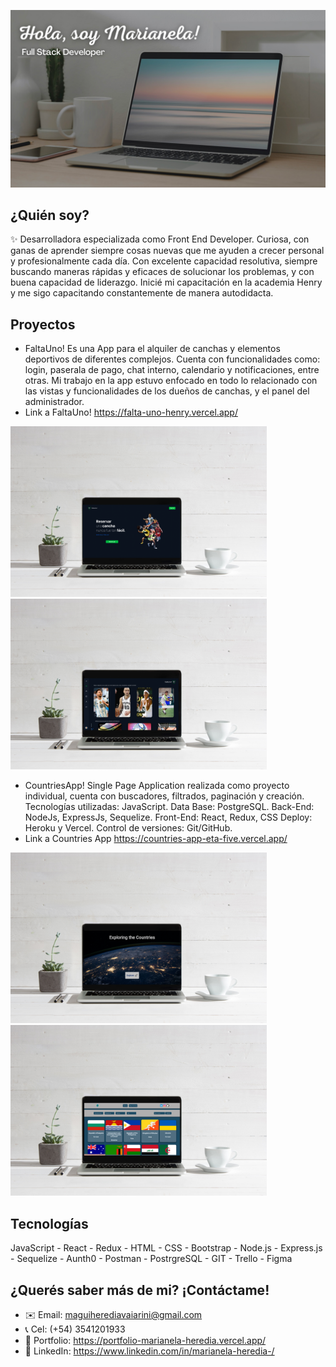 ![image](image.png)

## ¿Quién soy? 
✨ Desarrolladora especializada como Front End Developer. Curiosa, con ganas de aprender siempre cosas nuevas que me ayuden a crecer personal y profesionalmente cada día.
Con excelente capacidad resolutiva, siempre buscando maneras rápidas y eficaces de solucionar los problemas, y con buena capacidad de liderazgo.
Inicié mi capacitación en la academia Henry y me sigo capacitando constantemente de manera autodidacta.

## Proyectos
* FaltaUno! Es una App para el alquiler de canchas y elementos deportivos de diferentes complejos. Cuenta con funcionalidades como: login, paserala de pago, chat interno, calendario y notificaciones, entre otras. Mi trabajo en la app estuvo enfocado en todo lo relacionado con las vistas y funcionalidades de los dueños de canchas, y el panel del administrador.
* Link a FaltaUno! https://falta-uno-henry.vercel.app/
<div display='flex' flex-direction='row' margin-bottom='30px'> 
<img src='./imageFaltaUno.jpeg' width='410px' />
<img src='./image1.jpeg' width='410px' />
</div>

* CountriesApp! Single Page Application realizada como proyecto individual, cuenta con buscadores, filtrados, paginación y creación. Tecnologías utilizadas:
JavaScript. Data Base: PostgreSQL. Back-End: NodeJs, ExpressJs, Sequelize. Front-End: React, Redux, CSS Deploy: Heroku y Vercel. Control de versiones: Git/GitHub.
* Link a Countries App https://countries-app-eta-five.vercel.app/
<div display='flex' flex-direction='row'> 
<img src='./image0-2.jpeg' width='410px' />
<img src='./countries.png' width='410px' />
</div>

## Tecnologías
JavaScript - React - Redux - HTML - CSS - Bootstrap - Node.js - Express.js - Sequelize - Aunth0 - Postman - PostrgreSQL - GIT - Trello - Figma


## ¿Querés saber más de mi? ¡Contáctame!
* ✉️ Email: maguiherediavaiarini@gmail.com
* 📞 Cel: (+54) 3541201933
* 👤 Portfolio: https://portfolio-marianela-heredia.vercel.app/
* 💬 LinkedIn: https://www.linkedin.com/in/marianela-heredia-/

